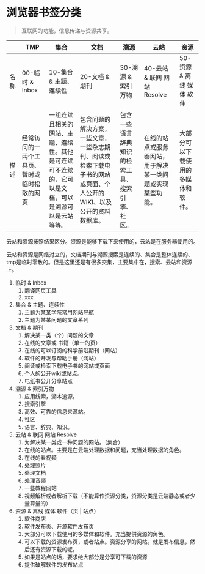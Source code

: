 # 浏览器书签分类

> 互联网的功能，信息传递与资源共享。



|         |  TMP   | 集合  | 文档| 溯源 | 云站 | 资源 | 
|  ----   | ----   | ----- | --------- | ---------- | ---- | ---- |
| 名称  | 00-临时 & Inbox | 10-集合 & 主题、连续性 | 20-文档 & 期刊 | 30-溯源 & 索引万物 | 40-云站 & 联网 网站 Resolve | 50-资源 & 离线 媒体 软件 | 
| 描述  | 经常访问的一两个工具页、暂时或临时松散的网页 | 一组连续且相关的网站、主题、连续性。其他是可连续可不连续的，它可以是文档，可以是溯源可以是云站等等。| 包含问题的解决方案，一些文章，一些杂志期刊、阅读或检索下载电子书的网站或页面、个人公开的WIKI、以及公开的资料数据库。| 包含一些语言辞典知识的检索工具、搜索引擎、社区。| 在线的站点或服务器网站，用于解决某一类问题或实现某些功能。| 大部分可以下载使用的多媒体和软件。| 


云站和资源按照结果区分。资源是能够下载下来使用的，云站是在服务器使用的。

云站和资源是网络对立的，文档期刊与溯源搜索是连续的、集合是整体连续的、tmp是临时零散的。但是这里还是有很多交集，主要集中在，搜索、云站和资源上。

1. 临时 & Inbox
	1. 翻译网页工具
	2. xxx
2. 集合 & 主题、连续性
	1. 主题为某某学院常用网站导航
	2. 主题为某某问题的文章系列
3. 文档 & 期刊
	1. 解决某一类（个）问题的文章
	2. 在线的文章或 书籍（单一的页）
	3. 在线的可以订阅的科学前沿期刊（网站）
	4. 软件的开发与帮助手册（网站）
	5. 阅读或检索下载电子书的网站或页面
	6. 个人的公开wiki或站点。
	7. 电纸书公开分享站点
4. 溯源 & 索引万物
	1. 应用线索，溯本追源。
	2. 搜索引擎
	3. 高效、可靠的信息来源站。
	4. 社区
	5. 语言、辞典、知识。
5. 云站 & 联网 网站 Resolve
	1. 为解决某一类或一种问题的网站。（集合）
	2. 在线的站点。主要是在云端处理数据和问题，充当处理数据的角色。
	3. 在线的看视频
	4. 处理照片
	5. 处理文档
	6. 处理音频
	7. 一些教程网站
	8. 视频解析或者解析下载（不能算作资源分类，资源分类是云端静态或者少量算量的）
6. 资源 & 离线 媒体 软件（页 | 站点）
	1. 软件商店
	2. 软件发布页、开源软件发布页
	3. 大部分可以下载使用的多媒体和软件。充当提供资源的角色。
	4. 可以下载的资源发布页，或者站点。资源分享的网站。就是发布信息，然后还有资源下载的呢。
	5. 如果是站点的话，要求绝大部分是分享可下载的资源
	6. 提供破解软件的发布站点
